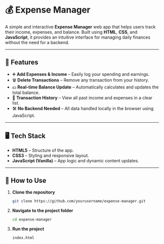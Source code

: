 # 💰 Expense Manager

A simple and interactive **Expense Manager** web app that helps users track their income, expenses, and balance. Built using **HTML**, **CSS**, and **JavaScript**, it provides an intuitive interface for managing daily finances without the need for a backend.

---

## 📌 Features
- ➕ **Add Expenses & Income** – Easily log your spending and earnings.
- 🗑 **Delete Transactions** – Remove any transaction from your history.
- 💵 **Real-time Balance Update** – Automatically calculates and updates the total balance.
- 📜 **Transaction History** – View all past income and expenses in a clear list.
- 🛠 **No Backend Needed** – All data handled locally in the browser using JavaScript.

---

## 🖥 Tech Stack
- **HTML5** – Structure of the app.
- **CSS3** – Styling and responsive layout.
- **JavaScript (Vanilla)** – App logic and dynamic content updates.

---

## 🚀 How to Use
1. **Clone the repository**
   ```bash
   git clone https://github.com/yourusername/expense-manager.git

2. **Navigate to the project folder**
   ```bash
   cd expense-manager

4. **Run the project**
    ```bash
   index.html
   

